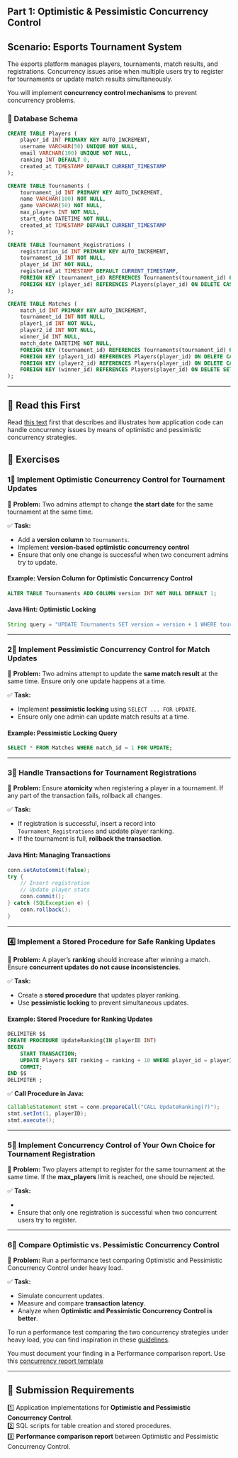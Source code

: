 ## Part 1: Optimistic & Pessimistic Concurrency Control

## **Scenario: Esports Tournament System**

The esports platform manages players, tournaments, match results, and registrations. Concurrency issues arise when multiple users try to register for tournaments or update match results simultaneously.

You will implement **concurrency control mechanisms** to prevent concurrency problems.

### **📌 Database Schema**

```sql
CREATE TABLE Players (
    player_id INT PRIMARY KEY AUTO_INCREMENT,
    username VARCHAR(50) UNIQUE NOT NULL,
    email VARCHAR(100) UNIQUE NOT NULL,
    ranking INT DEFAULT 0,
    created_at TIMESTAMP DEFAULT CURRENT_TIMESTAMP
);

CREATE TABLE Tournaments (
    tournament_id INT PRIMARY KEY AUTO_INCREMENT,
    name VARCHAR(100) NOT NULL,
    game VARCHAR(50) NOT NULL,
    max_players INT NOT NULL,
    start_date DATETIME NOT NULL,
    created_at TIMESTAMP DEFAULT CURRENT_TIMESTAMP
);

CREATE TABLE Tournament_Registrations (
    registration_id INT PRIMARY KEY AUTO_INCREMENT,
    tournament_id INT NOT NULL,
    player_id INT NOT NULL,
    registered_at TIMESTAMP DEFAULT CURRENT_TIMESTAMP,
    FOREIGN KEY (tournament_id) REFERENCES Tournaments(tournament_id) ON DELETE CASCADE,
    FOREIGN KEY (player_id) REFERENCES Players(player_id) ON DELETE CASCADE
);

CREATE TABLE Matches (
    match_id INT PRIMARY KEY AUTO_INCREMENT,
    tournament_id INT NOT NULL,
    player1_id INT NOT NULL,
    player2_id INT NOT NULL,
    winner_id INT NULL,
    match_date DATETIME NOT NULL,
    FOREIGN KEY (tournament_id) REFERENCES Tournaments(tournament_id) ON DELETE CASCADE,
    FOREIGN KEY (player1_id) REFERENCES Players(player_id) ON DELETE CASCADE,
    FOREIGN KEY (player2_id) REFERENCES Players(player_id) ON DELETE CASCADE,
    FOREIGN KEY (winner_id) REFERENCES Players(player_id) ON DELETE SET NULL
);
```

---

## **📖 Read this First**

Read [this text](application-concurrency-note.md) first that describes and illustrates how application code can handle concurrency issues by means of optimistic and pessimistic concurrency strategies.

## **📌 Exercises**

### **1⃣ Implement Optimistic Concurrency Control for Tournament Updates**

📌 **Problem:** Two admins attempt to change **the start date** for the same tournament at the same time.

✅ **Task:**

- Add a **version column** to `Tournaments`.
- Implement **version-based optimistic concurrency control**
- Ensure that only one change is successful when two concurrent admins try to update.

#### **Example: Version Column for Optimistic Concurrency Control**

```sql
ALTER TABLE Tournaments ADD COLUMN version INT NOT NULL DEFAULT 1;
```

#### **Java Hint: Optimistic Locking**

```java
String query = "UPDATE Tournaments SET version = version + 1 WHERE tournament_id = ? AND version = ?";
```

---

### **2⃣ Implement Pessimistic Concurrency Control for Match Updates**

📌 **Problem:** Two admins attempt to update the **same match result** at the same time. Ensure only one update happens at a time.

✅ **Task:**

- Implement **pessimistic locking** using `SELECT ... FOR UPDATE`.
- Ensure only one admin can update match results at a time.

#### **Example: Pessimistic Locking Query**

```sql
SELECT * FROM Matches WHERE match_id = 1 FOR UPDATE;
```

---

### **3⃣ Handle Transactions for Tournament Registrations**

📌 **Problem:** Ensure **atomicity** when registering a player in a tournament. If any part of the transaction fails, rollback all changes.

✅ **Task:**

- If registration is successful, insert a record into `Tournament_Registrations` and update player ranking.
- If the tournament is full, **rollback the transaction**.

#### **Java Hint: Managing Transactions**

```java
conn.setAutoCommit(false);
try {
    // Insert registration
    // Update player stats
    conn.commit();
} catch (SQLException e) {
    conn.rollback();
}
```

---

### **4️⃣ Implement a Stored Procedure for Safe Ranking Updates**

📌 **Problem:** A player’s **ranking** should increase after winning a match. Ensure **concurrent updates do not cause inconsistencies**.

✅ **Task:**

- Create a **stored procedure** that updates player ranking.
- Use **pessimistic locking** to prevent simultaneous updates.

#### **Example: Stored Procedure for Ranking Updates**

```sql
DELIMITER $$
CREATE PROCEDURE UpdateRanking(IN playerID INT)
BEGIN
    START TRANSACTION;
    UPDATE Players SET ranking = ranking + 10 WHERE player_id = playerID;
    COMMIT;
END $$
DELIMITER ;
```

✅ **Call Procedure in Java:**

```java
CallableStatement stmt = conn.prepareCall("CALL UpdateRanking(?)");
stmt.setInt(1, playerID);
stmt.execute();
```

---

### **5⃣ Implement Concurrency Control of Your Own Choice for Tournament Registration**

📌 **Problem:** Two players attempt to register for the same tournament at the same time. If the **max_players** limit is reached, one should be rejected.

✅ **Task:**

-
- Ensure that only one registration is successful when two concurrent users try to register.

---

### **6⃣ Compare Optimistic vs. Pessimistic Concurrency Control**

📌 **Problem:** Run a performance test comparing Optimistic and Pessimistic Concurrency Control under heavy load.

✅ **Task:**

- Simulate concurrent updates.
- Measure and compare **transaction latency**.
- Analyze when **Optimistic and Pessimistic Concurrency Control is better**.

To run a performance test comparing the two concurrency strategies under heavy load, you can find inspiration in these [guidelines](performance-test.md).

You must document your finding in a Performance comparison report. Use this [concurrency report template](concurrency-report-template.md)

---

## **🚀 Submission Requirements**

1️⃣ Application implementations for **Optimistic and Pessimistic Concurrency Control**.  
2️⃣ SQL scripts for table creation and stored procedures.  
3️⃣ **Performance comparison report** between Optimistic and Pessimistic Concurrency Control.
